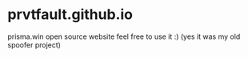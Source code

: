 # prvtfault.github.io

prisma.win open source website feel free to use it :)  (yes it was my old spoofer project)
